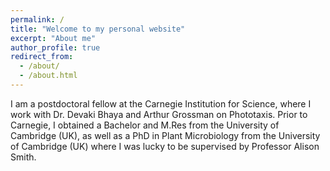 ```yaml
---
permalink: /
title: "Welcome to my personal website"
excerpt: "About me"
author_profile: true
redirect_from: 
  - /about/
  - /about.html
---
```


I am a postdoctoral fellow at the Carnegie Institution for Science, where I work with Dr. Devaki Bhaya and Arthur Grossman on Phototaxis.  Prior to Carnegie, I obtained a Bachelor and M.Res from the University of Cambridge (UK), as well as a PhD in Plant Microbiology from the University of Cambridge (UK) where I was lucky to be supervised by Professor Alison Smith. 









